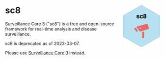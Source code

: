 # sc8 <a href="https://www.csids.no/sc8/"><img src="man/figures/logo.png" align="right" width="120" /></a>

Surveillance Core 8 ("sc8") is a free and open-source framework for real-time analysis and disease surveillance.

sc8 is deprecated as of 2023-03-07.

Please use [Surveillance Core 9](https://www.csids.no/sc9/) instead.
